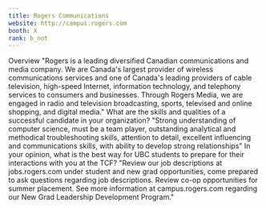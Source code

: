 ```yaml
---
title: Rogers Communications
website: http://campus.rogers.com
booth: X
rank: b_not
---
```

Overview
"Rogers is a leading diversified Canadian communications and media company. We are Canada's largest provider of wireless communications services and one of Canada's leading providers of cable television, high-speed Internet, information technology, and telephony services to consumers and businesses. Through Rogers Media, we are engaged in radio and television broadcasting, sports, televised and online shopping,  and digital media."
What are the skills and qualities of a successful candidate in your organization?
"Strong understanding of computer science, must be a team player,  outstanding analytical and methodical troubleshooting skills, attention to detail, excellent influencing and communications skills, with ability to develop strong relationships"
In your opinion, what is the best way for UBC students to prepare for their interactions with you at the TCF?
"Review our job descriptions at jobs.rogers.com under student and new grad opportunities, come prepared to ask questions regarding job descriptions. Review co-op opportunities for summer placement. See more information at campus.rogers.com regarding our New Grad Leadership Development Program."
